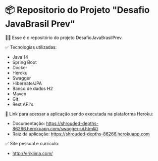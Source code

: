 # 📦 Repositorio do Projeto "Desafio JavaBrasil Prev"

👍🏽 Esse é o repositório do projeto DesafioJavaBrasilPrev. 

✅ Tecnologias utilizadas:
 - Java 14
 - Spring Boot
 - Docker
 - Heroku
 - Swagger
 - Hibernate/JPA
 - Banco de dados H2
 - Maven
 - Git
 - Rest API's

📍 Link para acessar a aplicação sendo executada na plataforma Heroku:

 - Documentação: https://shrouded-depths-86266.herokuapp.com/swagger-ui.html#/
 - Raiz da aplicação: https://shrouded-depths-86266.herokuapp.com


✅ Site pessoal e currículo:
  - http://eriklima.com/

